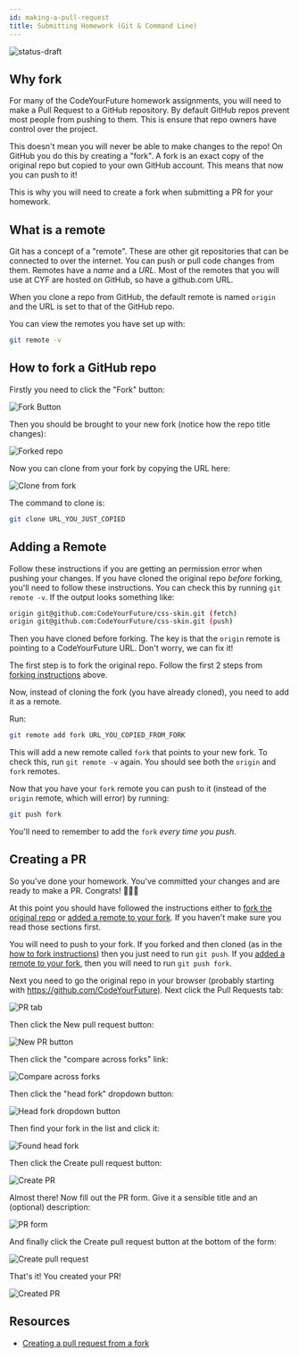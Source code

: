 ```yaml
---
id: making-a-pull-request
title: Submitting Homework (Git & Command Line)
---
```


![status-draft](https://img.shields.io/badge/status-draft-darkred.svg)

## Why fork

For many of the CodeYourFuture homework assignments,
you will need to make a Pull Request to a GitHub repository.
By default GitHub repos prevent most people from pushing to them.
This is ensure that repo owners have control over the project.

This doesn't mean you will never be able to make changes to the repo!
On GitHub you do this by creating a "fork".
A fork is an exact copy of the original repo but copied to your own GitHub account.
This means that now you can push to it!

This is why you will need to create a fork when submitting a PR for your homework.

## What is a remote

Git has a concept of a "remote".
These are other git repositories that can be connected to over the internet.
You can push or pull code changes from them.
Remotes have a _name_ and a _URL_.
Most of the remotes that you will use at CYF are hosted on GitHub,
so have a github.com URL.

When you clone a repo from GitHub, the default remote is named `origin`
and the URL is set to that of the GitHub repo.

You can view the remotes you have set up with:

```bash
git remote -v
```

## How to fork a GitHub repo

Firstly you need to click the "Fork" button:

![Fork Button](assets/making-a-pull-request/fork-button.png)

Then you should be brought to your new fork (notice how the repo title changes):

![Forked repo](assets/making-a-pull-request/forked.png)

Now you can clone from your fork by copying the URL here:

![Clone from fork](assets/making-a-pull-request/clone-fork.png)

The command to clone is:

```bash
git clone URL_YOU_JUST_COPIED
```

## Adding a Remote

Follow these instructions if you are getting an permission error
when pushing your changes.
If you have cloned the original repo _before_ forking,
you'll need to follow these instructions.
You can check this by running `git remote -v`.
If the output looks something like:

```bash
origin git@github.com:CodeYourFuture/css-skin.git (fetch)
origin git@github.com:CodeYourFuture/css-skin.git (push)
```

Then you have cloned before forking.
The key is that the `origin` remote is pointing to a CodeYourFuture URL.
Don't worry, we can fix it!

The first step is to fork the original repo. Follow the first 2 steps from
[forking instructions](#how-to-fork-a-github-repo) above.

Now, instead of cloning the fork (you have already cloned),
you need to add it as a remote.

Run:

```bash
git remote add fork URL_YOU_COPIED_FROM_FORK
```

This will add a new remote called `fork` that points to your new fork.
To check this, run `git remote -v` again.
You should see both the `origin` and `fork` remotes.

Now that you have your `fork` remote you can push to it
(instead of the `origin` remote, which will error) by running:

```bash
git push fork
```

You'll need to remember to add the `fork` _every time you push_.

## Creating a PR

So you've done your homework.
You've committed your changes and are ready to make a PR.
Congrats! 🎉🎉🎉

At this point you should have followed the instructions either to
[fork the original repo](#how-to-fork-a-github-repo) or
[added a remote to your fork](#adding-a-remote).
If you haven't make sure you read those sections first.

You will need to push to your fork.
If you forked and then cloned
(as in the [how to fork instructions](#how-to-fork-a-github-repo))
then you just need to run `git push`.
If you [added a remote to your fork](#adding-a-remote),
then you will need to run `git push fork`.

Next you need to go the original repo in your browser
(probably starting with <https://github.com/CodeYourFuture)>.
Next click the Pull Requests tab:

![PR tab](assets/making-a-pull-request/pr-tab.png)

Then click the New pull request button:

![New PR button](assets/making-a-pull-request/new-pr-button.png)

Then click the "compare across forks" link:

![Compare across forks](assets/making-a-pull-request/compare-across-forks.png)

Then click the "head fork" dropdown button:

![Head fork dropdown button](assets/making-a-pull-request/head-fork-dropdown.png)

Then find your fork in the list and click it:

![Found head fork](assets/making-a-pull-request/found-head-fork.png)

Then click the Create pull request button:

![Create PR](assets/making-a-pull-request/create-pull-request-1.png)

Almost there! Now fill out the PR form.
Give it a sensible title and an (optional) description:

![PR form](assets/making-a-pull-request/pr-form.png)

And finally click the Create pull request button at the bottom of the form:

![Create pull request](assets/making-a-pull-request/create-pull-request-2.png)

That's it! You created your PR!

![Created PR](assets/making-a-pull-request/created-pr.png)

## Resources

- [Creating a pull request from a fork](https://help.github.com/en/articles/creating-a-pull-request-from-a-fork)
